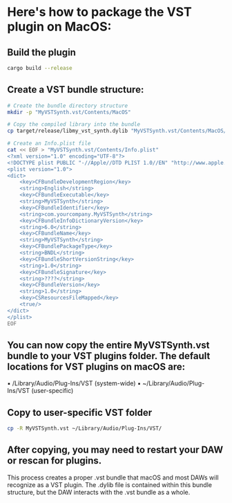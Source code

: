 # Here's how to package the VST plugin on MacOS:

## Build the plugin
```bash
cargo build --release
```
## Create a VST bundle structure:

```bash
# Create the bundle directory structure
mkdir -p "MyVSTSynth.vst/Contents/MacOS"

# Copy the compiled library into the bundle
cp target/release/libmy_vst_synth.dylib "MyVSTSynth.vst/Contents/MacOS/MyVSTSynth"

# Create an Info.plist file
cat << EOF > "MyVSTSynth.vst/Contents/Info.plist"
<?xml version="1.0" encoding="UTF-8"?>
<!DOCTYPE plist PUBLIC "-//Apple//DTD PLIST 1.0//EN" "http://www.apple.com/DTDs/PropertyList-1.0.dtd">
<plist version="1.0">
<dict>
    <key>CFBundleDevelopmentRegion</key>
    <string>English</string>
    <key>CFBundleExecutable</key>
    <string>MyVSTSynth</string>
    <key>CFBundleIdentifier</key>
    <string>com.yourcompany.MyVSTSynth</string>
    <key>CFBundleInfoDictionaryVersion</key>
    <string>6.0</string>
    <key>CFBundleName</key>
    <string>MyVSTSynth</string>
    <key>CFBundlePackageType</key>
    <string>BNDL</string>
    <key>CFBundleShortVersionString</key>
    <string>1.0</string>
    <key>CFBundleSignature</key>
    <string>????</string>
    <key>CFBundleVersion</key>
    <string>1.0</string>
    <key>CSResourcesFileMapped</key>
    <true/>
</dict>
</plist>
EOF
```

## You can now copy the entire MyVSTSynth.vst bundle to your VST plugins folder. The default locations for VST plugins on macOS are:
▪	/Library/Audio/Plug-Ins/VST (system-wide)
▪	~/Library/Audio/Plug-Ins/VST (user-specific)

## Copy to user-specific VST folder
```bash
cp -R MyVSTSynth.vst ~/Library/Audio/Plug-Ins/VST/
```
## After copying, you may need to restart your DAW or rescan for plugins.
This process creates a proper .vst bundle that macOS and most DAWs will recognize as a VST plugin. The .dylib file is contained within this bundle structure, but the DAW interacts with the .vst bundle as a whole.
